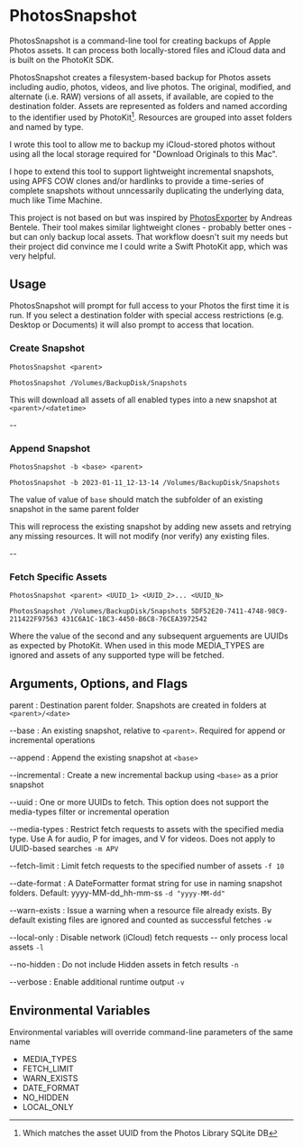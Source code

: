 # PhotosSnapshot

PhotosSnapshot is a command-line tool for creating backups of Apple Photos assets. It can process both locally-stored files and iCloud data and is built on the PhotoKit SDK.

PhotosSnapshot creates a filesystem-based backup for Photos assets including audio, photos, videos, and live photos. The original, modified, and alternate (i.e. RAW) versions of all assets, if available, are copied to the destination folder. Assets are represented as folders and named according to the identifier used by PhotoKit[^1]. Resources are grouped into asset folders and named by type.

[^1]: Which matches the asset UUID from the Photos Library SQLite DB

I wrote this tool to allow me to backup my iCloud-stored photos without using all the local storage required for "Download Originals to this Mac".

I hope to extend this tool to support lightweight incremental snapshots, using APFS COW clones and/or hardlinks to provide a time-series of complete snapshots without unncessarily duplicating the underlying data, much like Time Machine.

This project is not based on but was inspired by [PhotosExporter](https://github.com/abentele/PhotosExporter) by Andreas Bentele. Their tool makes similar lightweight clones - probably better ones - but can only backup local assets. That workflow doesn't suit my needs but their project did convince me I could write a Swift PhotoKit app, which was very helpful.

## Usage

PhotosSnapshot will prompt for full access to your Photos the first time it is run. If you select a destination folder with special access restrictions (e.g. Desktop or Documents) it will also prompt to access that location.

### Create Snapshot

`PhotosSnapshot <parent>`

`PhotosSnapshot /Volumes/BackupDisk/Snapshots`

This will download all assets of all enabled types into a new snapshot at `<parent>/<datetime>`

--

### Append Snapshot

`PhotosSnapshot -b <base> <parent>`

`PhotosSnapshot -b 2023-01-11_12-13-14 /Volumes/BackupDisk/Snapshots`

The value of value of `base` should match the subfolder of an existing snapshot in the same parent folder

This will reprocess the existing snapshot by adding new assets and retrying any missing resources. It will not modify (nor verify) any existing files.

--

### Fetch Specific Assets

`PhotosSnapshot <parent> <UUID_1> <UUID_2>... <UUID_N>`

`PhotosSnapshot /Volumes/BackupDisk/Snapshots 5DF52E20-7411-4748-98C9-211422F97563 431C6A1C-1BC3-4450-B6C8-76CEA3972542`

Where the value of the second and any subsequent arguements are UUIDs as expected by PhotoKit. When used in this mode MEDIA_TYPES are ignored and assets of any supported type will be fetched.

## Arguments, Options, and Flags

parent
: Destination parent folder. Snapshots are created in folders at `<parent>/<date>`

--base
: An existing snapshot, relative to `<parent>`. Required for append or incremental operations

--append
: Append the existing snapshot at `<base>`

--incremental
: Create a new incremental backup using `<base>` as a prior snapshot

--uuid
: One or more UUIDs to fetch. This option does not support the media-types filter or incremental operation

--media-types
: Restrict fetch requests to assets with the specified media type. Use A for audio, P for images, and V for videos. Does not apply to UUID-based searches `-m APV`

--fetch-limit
: Limit fetch requests to the specified number of assets `-f 10`

--date-format
: A DateFormatter format string for use in naming snapshot folders. Default: yyyy-MM-dd_hh-mm-ss `-d "yyyy-MM-dd"`

--warn-exists
: Issue a warning when a resource file already exists. By default existing files are ignored and counted as successful fetches `-w`

--local-only
: Disable network (iCloud) fetch requests -- only process local assets `-l`

--no-hidden
: Do not include Hidden assets in fetch results `-n`

--verbose
: Enable additional runtime output `-v`


## Environmental Variables

Environmental variables will override command-line parameters of the same name

- MEDIA_TYPES
- FETCH_LIMIT
- WARN_EXISTS
- DATE_FORMAT
- NO_HIDDEN
- LOCAL_ONLY
